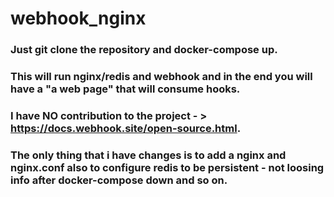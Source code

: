 # webhook_nginx

### Just git clone the repository and docker-compose up.
### This will run nginx/redis and webhook and in the end you will have a "a web page" that will consume hooks. 
### I have NO contribution to the project - > https://docs.webhook.site/open-source.html.
### The only thing that i have changes is to add a nginx and nginx.conf also to configure redis to be persistent - not loosing info after docker-compose down and so on.

